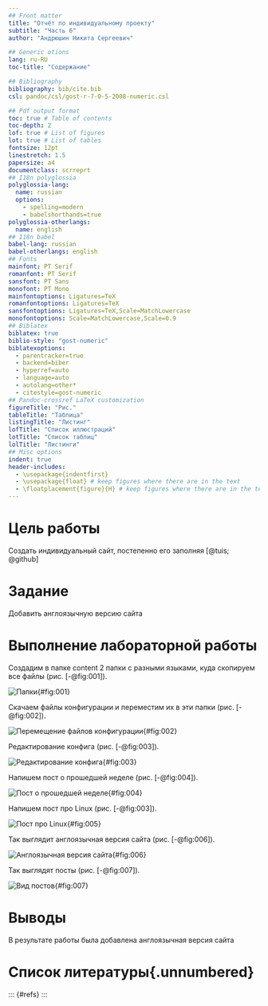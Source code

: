 ```yaml
---
## Front matter
title: "Отчёт по индивидуальному проекту"
subtitle: "Часть 6"
author: "Андрюшин Никита Сергеевич"

## Generic otions
lang: ru-RU
toc-title: "Содержание"

## Bibliography
bibliography: bib/cite.bib
csl: pandoc/csl/gost-r-7-0-5-2008-numeric.csl

## Pdf output format
toc: true # Table of contents
toc-depth: 2
lof: true # List of figures
lot: true # List of tables
fontsize: 12pt
linestretch: 1.5
papersize: a4
documentclass: scrreprt
## I18n polyglossia
polyglossia-lang:
  name: russian
  options:
	- spelling=modern
	- babelshorthands=true
polyglossia-otherlangs:
  name: english
## I18n babel
babel-lang: russian
babel-otherlangs: english
## Fonts
mainfont: PT Serif
romanfont: PT Serif
sansfont: PT Sans
monofont: PT Mono
mainfontoptions: Ligatures=TeX
romanfontoptions: Ligatures=TeX
sansfontoptions: Ligatures=TeX,Scale=MatchLowercase
monofontoptions: Scale=MatchLowercase,Scale=0.9
## Biblatex
biblatex: true
biblio-style: "gost-numeric"
biblatexoptions:
  - parentracker=true
  - backend=biber
  - hyperref=auto
  - language=auto
  - autolang=other*
  - citestyle=gost-numeric
## Pandoc-crossref LaTeX customization
figureTitle: "Рис."
tableTitle: "Таблица"
listingTitle: "Листинг"
lofTitle: "Список иллюстраций"
lotTitle: "Список таблиц"
lolTitle: "Листинги"
## Misc options
indent: true
header-includes:
  - \usepackage{indentfirst}
  - \usepackage{float} # keep figures where there are in the text
  - \floatplacement{figure}{H} # keep figures where there are in the text
---
```


# Цель работы

Создать индивидуальный сайт, постепенно его заполняя [@tuis; @github]

# Задание

Добавить англоязычную версию сайта

# Выполнение лабораторной работы

Создадим в папке content 2 папки с разными языками, куда скопируем все файлы (рис. [-@fig:001]).

![Папки](image/1.png){#fig:001}

Скачаем файлы конфигурации и переместим их в эти папки (рис. [-@fig:002]).

![Перемещение файлов конфигурации](image/2.png){#fig:002}

Редактирование конфига (рис. [-@fig:003]).

![Редактирование конфига](image/3.png){#fig:003}

Напишем пост о прошедшей неделе (рис. [-@fig:004]).

![Пост о прошедшей неделе](image/4.png){#fig:004}

Напишем пост про Linux (рис. [-@fig:003]).

![Пост про Linux](image/5.png){#fig:005}

Так выглядит англоязычная версия сайта (рис. [-@fig:006]).

![Англоязычная версия сайта](image/6.png){#fig:006}

Так выглядят посты (рис. [-@fig:007]).

![Вид постов](image/7.png){#fig:007}

# Выводы

В результате работы была добавлена англоязычная версия сайта

# Список литературы{.unnumbered}

::: {#refs}
:::
